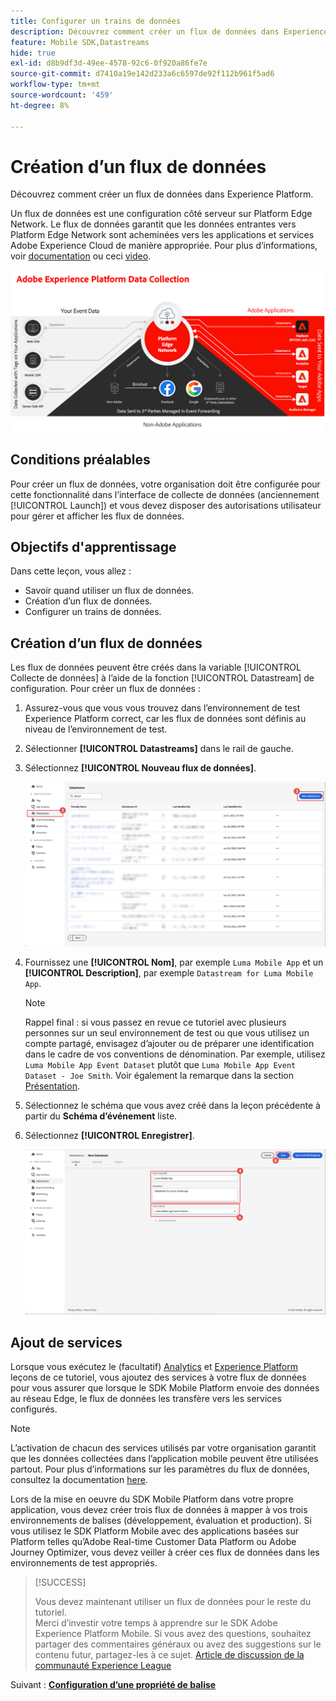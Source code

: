 ```yaml
---
title: Configurer un trains de données
description: Découvrez comment créer un flux de données dans Experience Platform.
feature: Mobile SDK,Datastreams
hide: true
exl-id: d8b9df3d-49ee-4578-92c6-0f920a86fe7e
source-git-commit: d7410a19e142d233a6c6597de92f112b961f5ad6
workflow-type: tm+mt
source-wordcount: '459'
ht-degree: 8%

---
```


# Création dʼun flux de données

Découvrez comment créer un flux de données dans Experience Platform.

Un flux de données est une configuration côté serveur sur Platform Edge Network. Le flux de données garantit que les données entrantes vers Platform Edge Network sont acheminées vers les applications et services Adobe Experience Cloud de manière appropriée. Pour plus d’informations, voir [documentation](https://experienceleague.adobe.com/docs/experience-platform/edge/fundamentals/datastreams.html?lang=fr) ou ceci [video](https://experienceleague.adobe.com/docs/platform-learn/data-collection/edge-network/configure-datastreams.html?lang=fr).

![Architecture](assets/architecture.png)

## Conditions préalables

Pour créer un flux de données, votre organisation doit être configurée pour cette fonctionnalité dans l’interface de collecte de données (anciennement [!UICONTROL Launch]) et vous devez disposer des autorisations utilisateur pour gérer et afficher les flux de données.

## Objectifs d&#39;apprentissage

Dans cette leçon, vous allez :

* Savoir quand utiliser un flux de données.
* Création dʼun flux de données.
* Configurer un trains de données.

## Création dʼun flux de données

Les flux de données peuvent être créés dans la variable [!UICONTROL Collecte de données] à l’aide de la fonction [!UICONTROL Datastream] de configuration. Pour créer un flux de données :

1. Assurez-vous que vous vous trouvez dans l’environnement de test Experience Platform correct, car les flux de données sont définis au niveau de l’environnement de test.
1. Sélectionner **[!UICONTROL Datastreams]** dans le rail de gauche.
1. Sélectionnez **[!UICONTROL Nouveau flux de données]**.

   ![accueil des datastreams](assets/datastream-new.png)

1. Fournissez une **[!UICONTROL Nom]**, par exemple `Luma Mobile App` et un **[!UICONTROL Description]**, par exemple `Datastream for Luma Mobile App`.

   >[!NOTE]
   >
   >Rappel final : si vous passez en revue ce tutoriel avec plusieurs personnes sur un seul environnement de test ou que vous utilisez un compte partagé, envisagez d’ajouter ou de préparer une identification dans le cadre de vos conventions de dénomination. Par exemple, utilisez `Luma Mobile App Event Dataset` plutôt que `Luma Mobile App Event Dataset - Joe Smith`. Voir également la remarque dans la section [Présentation](overview.md).

1. Sélectionnez le schéma que vous avez créé dans la leçon précédente à partir du **Schéma d’événement** liste.
1. Sélectionnez **[!UICONTROL Enregistrer]**.

   ![nouveaux flux de données](assets/datastream-name.png)


## Ajout de services

Lorsque vous exécutez le (facultatif) [Analytics](analytics.md) et [Experience Platform](platform.md) leçons de ce tutoriel, vous ajoutez des services à votre flux de données pour vous assurer que lorsque le SDK Mobile Platform envoie des données au réseau Edge, le flux de données les transfère vers les services configurés.

<!--

### Adobe Analytics

1. Select **[!UICONTROL Add Service]**.

1. Add **[!UICONTROL Adobe Analytics]** from the [!UICONTROL Service] list, 

1. Enter the name of the report site that you want to use in **[!UICONTROL Report Suite ID]**.

1. Enable the service by switching **[!UICONTROL Enabled]** on.

1. Select **[!UICONTROL Save]**.

   ![Add Adobe Analytics as datastream service](assets/datastream-service-aa.png)


### Adobe Experience Platform

You might also want to enable the Adobe Experience Platform service. 

>[!IMPORTANT]
>
>You can only enable the Adobe Experience Platform service when having created an event dataset. If you don't already have an event dataset created, follow the instructions [here](platform.md).

1. Click ![Add](https://spectrum.adobe.com/static/icons/workflow_18/Smock_AddCircle_18_N.svg) **[!UICONTROL Add Service]** to add another service.

1. Select **[!UICONTROL Adobe Experience Platform]** from the [!UICONTROL Service] list.

1. Enable the service by switching **[!UICONTROL Enabled]** on.

1. Select the **[!UICONTROL Event Dataset]** that you created as part of the [Create a dataset](platform.md#create-a-dataset) instructions, for example **Luma Mobile App Event Dataset**

1. Select **[!UICONTROL Save]**.

   ![Add Adobe Experience Platform as a datastream service](assets/datastream-service-aep.png)
1. The final configuration should look something like this.
   
   ![datastream settings](assets/datastream-settings.png)

-->


>[!NOTE]
>
>L’activation de chacun des services utilisés par votre organisation garantit que les données collectées dans l’application mobile peuvent être utilisées partout. Pour plus d’informations sur les paramètres du flux de données, consultez la documentation [here](https://experienceleague.adobe.com/docs/experience-platform/edge/fundamentals/datastreams.html#adobe-experience-platform-settings).

Lors de la mise en oeuvre du SDK Mobile Platform dans votre propre application, vous devez créer trois flux de données à mapper à vos trois environnements de balises (développement, évaluation et production). Si vous utilisez le SDK Platform Mobile avec des applications basées sur Platform telles qu’Adobe Real-time Customer Data Platform ou Adobe Journey Optimizer, vous devez veiller à créer ces flux de données dans les environnements de test appropriés.

>[!SUCCESS]
>
>Vous devez maintenant utiliser un flux de données pour le reste du tutoriel.<br/>Merci d’investir votre temps à apprendre sur le SDK Adobe Experience Platform Mobile. Si vous avez des questions, souhaitez partager des commentaires généraux ou avez des suggestions sur le contenu futur, partagez-les à ce sujet. [Article de discussion de la communauté Experience League](https://experienceleaguecommunities.adobe.com/t5/adobe-experience-platform-launch/tutorial-discussion-implement-adobe-experience-cloud-in-mobile/td-p/443796)

Suivant : **[Configuration d’une propriété de balise](configure-tags.md)**
